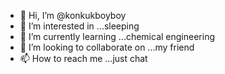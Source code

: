 - 👋 Hi, I’m @konkukboyboy
- 👀 I’m interested in ...sleeping
- 🌱 I’m currently learning ...chemical engineering
- 💞️ I’m looking to collaborate on ...my friend
- 📫 How to reach me ...just chat

<!---
konkukboyboy/konkukboyboy is a ✨ special ✨ repository because its `README.md` (this file) appears on your GitHub profile.
You can click the Preview link to take a look at your changes.
--->
